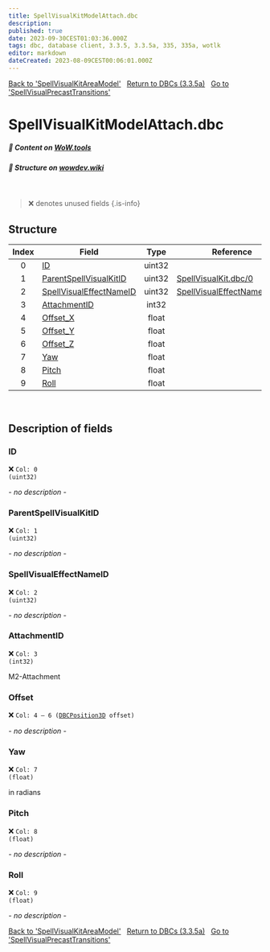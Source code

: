```yaml
---
title: SpellVisualKitModelAttach.dbc
description:
published: true
date: 2023-09-30CEST01:03:36.000Z
tags: dbc, database client, 3.3.5, 3.3.5a, 335, 335a, wotlk
editor: markdown
dateCreated: 2023-08-09CEST00:06:01.000Z
---
```

<a href="https://trinitycore.info/files/DBC/335/spellvisualkitareamodel" class="mt-5 v-btn v-btn--depressed v-btn--flat v-btn--outlined theme--light v-size--default darkblue--text text--lighten-3"><span class="v-btn__content"><i aria-hidden="true" class="v-icon notranslate v-icon--left mdi mdi-arrow-left theme--light"></i><span>Back to 'SpellVisualKitAreaModel'</span></span></a>&nbsp;&nbsp;&nbsp;<a href="https://trinitycore.info/files/DBC/335/DBC" class="mt-5 v-btn v-btn--depressed v-btn--flat v-btn--outlined theme--light v-size--default darkblue--text text--lighten-3"><span class="v-btn__content"><i aria-hidden="true" class="v-icon notranslate v-icon--left mdi mdi-home-outline theme--light"></i><span>Return to DBCs (3.3.5a)</span></span></a>&nbsp;&nbsp;&nbsp;<a href="https://trinitycore.info/files/DBC/335/spellvisualprecasttransitions" class="mt-5 v-btn v-btn--depressed v-btn--flat v-btn--outlined theme--light v-size--default darkblue--text text--lighten-3"><span class="v-btn__content"><span>Go to 'SpellVisualPrecastTransitions'</span><i aria-hidden="true" class="v-icon notranslate v-icon--right mdi mdi-arrow-right theme--light"></i></span></a>

# SpellVisualKitModelAttach.dbc
##### :open_book: Content on [WoW.tools](https://wow.tools/dbc/?dbc=spellvisualkitmodelattach&build=3.3.5.12340)
##### :pencil: Structure on [wowdev.wiki](https://wowdev.wiki/DB/SpellVisualKitModelAttach)
&nbsp;

> :x: denotes unused fields
{.is-info}


## Structure

| Index | Field | Type | Reference |
| :---: | --- | :---: | --- |
| 0 | [ID](#id-alt) | uint32 |  |
| 1 | [ParentSpellVisualKitID](#parentspellvisualkitid) | uint32 | [SpellVisualKit.dbc/0](/files/DBC/335/spellvisualkit#id-alt) |
| 2 | [SpellVisualEffectNameID](#spellvisualeffectnameid) | uint32 | [SpellVisualEffectName.dbc/0](/files/DBC/335/spellvisualeffectname#id-alt) |
| 3 | [AttachmentID](#attachmentid) | int32 |  |
| 4 | [Offset_X](#offset_x) | float |  |
| 5 | [Offset_Y](#offset_y) | float |  |
| 6 | [Offset_Z](#offset_z) | float |  |
| 7 | [Yaw](#yaw) | float |  |
| 8 | [Pitch](#pitch) | float |  |
| 9 | [Roll](#roll) | float |  |
&nbsp;
## Description of fields

### ID <!-- {#id-alt} -->
:x: <code>Col: 0 (uint32)</code>

*- no description -*
&nbsp;

### ParentSpellVisualKitID
:x: <code>Col: 1 (uint32)</code>

*- no description -*
&nbsp;

### SpellVisualEffectNameID
:x: <code>Col: 2 (uint32)</code>

*- no description -*
&nbsp;

### AttachmentID
:x: <code>Col: 3 (int32)</code>

M2-Attachment
&nbsp;

### Offset
:x: <code>Col: 4 &ndash; 6 ([DBCPosition3D](/how-to/worldposition) offset)</code>

*- no description -*
&nbsp;

### Yaw
:x: <code>Col: 7 (float)</code>

in radians
&nbsp;

### Pitch
:x: <code>Col: 8 (float)</code>

*- no description -*
&nbsp;

### Roll
:x: <code>Col: 9 (float)</code>

*- no description -*
&nbsp;

<a href="https://trinitycore.info/files/DBC/335/spellvisualkitareamodel" class="mt-5 v-btn v-btn--depressed v-btn--flat v-btn--outlined theme--light v-size--default darkblue--text text--lighten-3"><span class="v-btn__content"><i aria-hidden="true" class="v-icon notranslate v-icon--left mdi mdi-arrow-left theme--light"></i><span>Back to 'SpellVisualKitAreaModel'</span></span></a>&nbsp;&nbsp;&nbsp;<a href="https://trinitycore.info/files/DBC/335/DBC" class="mt-5 v-btn v-btn--depressed v-btn--flat v-btn--outlined theme--light v-size--default darkblue--text text--lighten-3"><span class="v-btn__content"><i aria-hidden="true" class="v-icon notranslate v-icon--left mdi mdi-home-outline theme--light"></i><span>Return to DBCs (3.3.5a)</span></span></a>&nbsp;&nbsp;&nbsp;<a href="https://trinitycore.info/files/DBC/335/spellvisualprecasttransitions" class="mt-5 v-btn v-btn--depressed v-btn--flat v-btn--outlined theme--light v-size--default darkblue--text text--lighten-3"><span class="v-btn__content"><span>Go to 'SpellVisualPrecastTransitions'</span><i aria-hidden="true" class="v-icon notranslate v-icon--right mdi mdi-arrow-right theme--light"></i></span></a>
